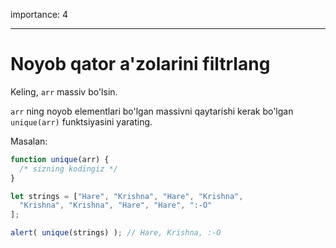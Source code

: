 importance: 4

---

# Noyob qator a'zolarini filtrlang

Keling, `arr` massiv bo'lsin.

`arr` ning noyob elementlari bo'lgan massivni qaytarishi kerak bo'lgan `unique(arr)` funktsiyasini yarating.

Masalan:

```js
function unique(arr) {
  /* sizning kodingiz */
}

let strings = ["Hare", "Krishna", "Hare", "Krishna",
  "Krishna", "Krishna", "Hare", "Hare", ":-O"
];

alert( unique(strings) ); // Hare, Krishna, :-O
```

